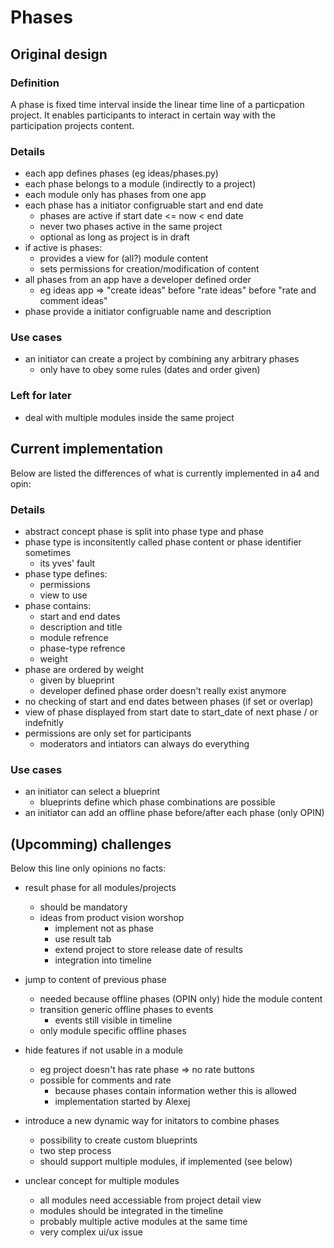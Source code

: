 # Phases

## Original design

### Definition

A phase is fixed time interval inside the linear time line of
a particpation project. It enables participants to interact in certain
way with the participation projects content.

### Details

-   each app defines phases (eg ideas/phases.py)
-   each phase belongs to a module (indirectly to a project)
-   each module only has phases from one app
-   each phase has a initiator configruable start and end date
    -   phases are active if start date <= now < end date
    -   never two phases active in the same project
    -   optional as long as project is in draft
-   if active is phases:
    -   provides a view for (all?) module content
    -   sets permissions for creation/modification of content
-   all phases from an app have a developer defined order
    -   eg ideas app => "create ideas" before "rate ideas" before "rate and
        comment ideas"
-   phase provide a initiator configruable name and description

### Use cases

-   an initiator can create a project by combining any arbitrary phases
    -   only have to obey some rules (dates and order given)

### Left for later

-   deal with multiple modules inside the same project

## Current implementation

Below are listed the differences of what is currently implemented in a4 and opin:

### Details

-   abstract concept phase is split into phase type and phase
-   phase type is inconsitently called phase content or phase identifier sometimes
    -   its yves' fault
-   phase type defines:
    -   permissions
    -   view to use
-   phase contains:
    -   start and end dates
    -   description and title
    -   module refrence
    -   phase-type refrence
    -   weight
-   phase are ordered by weight
    -   given by blueprint
    -   developer defined phase order doesn't really exist anymore
-   no checking of start and end dates between phases (if set or overlap)
-   view of phase displayed from start date to start_date of next phase / or indefnitly
-   permissions are only set for participants
    -   moderators and intiators can always do everything

### Use cases

-   an initiator can select a blueprint
    -   blueprints define which phase combinations are possible
-   an initiator can add an offline phase before/after each phase (only OPIN)

## (Upcomming) challenges

Below this line only opinions no facts:

-   result phase for all modules/projects
    -   should be mandatory
    -   ideas from product vision worshop
        -   implement not as phase
        -   use result tab
        -   extend project to store release date of results
        -   integration into timeline

-   jump to content of previous phase
    -   needed because offline phases (OPIN only) hide the module content
    -   transition generic offline phases to events
        -   events still visible in timeline
    -   only module specific offline phases

-   hide features if not usable in a module
    -   eg project doesn't has rate phase => no rate buttons
    -   possible for comments and rate
        -   because phases contain information wether this is allowed
        -   implementation started by Alexej

-   introduce a new dynamic way for initators to combine phases
    -   possibility to create custom blueprints
    -   two step process
    -   should support multiple modules, if implemented (see below)

-   unclear concept for multiple modules
    -   all modules need accessiable from project detail view
    -   modules should be integrated in the timeline
    -   probably multiple active modules at the same time
    -   very complex ui/ux issue
